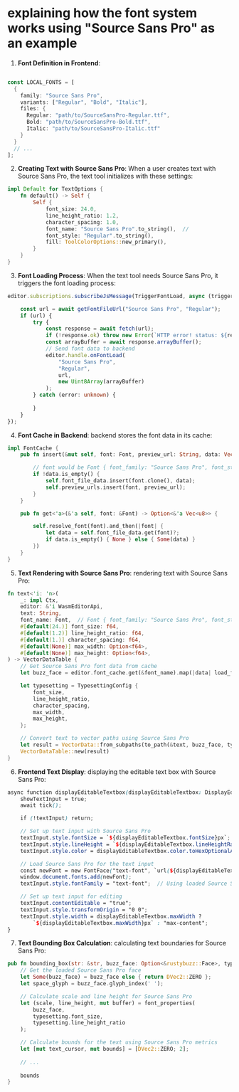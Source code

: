 # explaining how the font system works using "Source Sans Pro" as an example

1. **Font Definition in Frontend**:

```rust

const LOCAL_FONTS = [
  {
    family: "Source Sans Pro",
    variants: ["Regular", "Bold", "Italic"],
    files: {
      Regular: "path/to/SourceSansPro-Regular.ttf",
      Bold: "path/to/SourceSansPro-Bold.ttf",
      Italic: "path/to/SourceSansPro-Italic.ttf"
    }
  }
  // ...
];
```

2. **Creating Text with Source Sans Pro**:
When a user creates text with Source Sans Pro, the text tool initializes with these settings:

```rust
impl Default for TextOptions {
    fn default() -> Self {
        Self {
            font_size: 24.0,
            line_height_ratio: 1.2,
            character_spacing: 1.0,
            font_name: "Source Sans Pro".to_string(),  // 
            font_style: "Regular".to_string(),
            fill: ToolColorOptions::new_primary(),
        }
    }
}
```

3. **Font Loading Process**:
When the text tool needs Source Sans Pro, it triggers the font loading process:

```typescript
editor.subscriptions.subscribeJsMessage(TriggerFontLoad, async (triggerFontLoad) => {

    const url = await getFontFileUrl("Source Sans Pro", "Regular");
    if (url) {
        try {
            const response = await fetch(url);
            if (!response.ok) throw new Error(`HTTP error! status: ${response.status}`);
            const arrayBuffer = await response.arrayBuffer();
            // Send font data to backend
            editor.handle.onFontLoad(
                "Source Sans Pro",
                "Regular",
                url,
                new Uint8Array(arrayBuffer)
            );
        } catch (error: unknown) {
          
        }
    }
});
```

4. **Font Cache in Backend**:
backend stores the font data in its cache:

```rust
impl FontCache {
    pub fn insert(&mut self, font: Font, preview_url: String, data: Vec<u8>) {

        // font would be Font { font_family: "Source Sans Pro", font_style: "Regular" }
        if !data.is_empty() {
            self.font_file_data.insert(font.clone(), data);
            self.preview_urls.insert(font, preview_url);
        }
    }

    pub fn get<'a>(&'a self, font: &Font) -> Option<&'a Vec<u8>> {

        self.resolve_font(font).and_then(|font| {
            let data = self.font_file_data.get(font)?;
            if data.is_empty() { None } else { Some(data) }
        })
    }
}
```

5. **Text Rendering with Source Sans Pro**:
rendering text with Source Sans Pro:

```rust
fn text<'i: 'n>(
    _: impl Ctx,
    editor: &'i WasmEditorApi,
    text: String,
    font_name: Font,  // Font { font_family: "Source Sans Pro", font_style: "Regular" }
    #[default(24.)] font_size: f64,
    #[default(1.2)] line_height_ratio: f64,
    #[default(1.)] character_spacing: f64,
    #[default(None)] max_width: Option<f64>,
    #[default(None)] max_height: Option<f64>,
) -> VectorDataTable {
    // Get Source Sans Pro font data from cache
    let buzz_face = editor.font_cache.get(&font_name).map(|data| load_face(data));

    let typesetting = TypesettingConfig {
        font_size,
        line_height_ratio,
        character_spacing,
        max_width,
        max_height,
    };

    // Convert text to vector paths using Source Sans Pro
    let result = VectorData::from_subpaths(to_path(&text, buzz_face, typesetting), false);
    VectorDataTable::new(result)
}
```

6. **Frontend Text Display**:
displaying the editable text box with Source Sans Pro:

```scss
async function displayEditableTextbox(displayEditableTextbox: DisplayEditableTextbox) {
    showTextInput = true;
    await tick();

    if (!textInput) return;

    // Set up text input with Source Sans Pro
    textInput.style.fontSize = `${displayEditableTextbox.fontSize}px`;
    textInput.style.lineHeight = `${displayEditableTextbox.lineHeightRatio}`;
    textInput.style.color = displayEditableTextbox.color.toHexOptionalAlpha() || "transparent";

    // Load Source Sans Pro for the text input
    const newFont = new FontFace("text-font", `url(${displayEditableTextbox.url})`);
    window.document.fonts.add(newFont);
    textInput.style.fontFamily = "text-font";  // Using loaded Source Sans Pro

    // Set up text input for editing
    textInput.contentEditable = "true";
    textInput.style.transformOrigin = "0 0";
    textInput.style.width = displayEditableTextbox.maxWidth ? 
        `${displayEditableTextbox.maxWidth}px` : "max-content";
}
```

7. **Text Bounding Box Calculation**:
calculating text boundaries for Source Sans Pro:

```rust
pub fn bounding_box(str: &str, buzz_face: Option<&rustybuzz::Face>, typesetting: TypesettingConfig, for_clipping_test: bool) -> DVec2 {
    // Get the loaded Source Sans Pro face
    let Some(buzz_face) = buzz_face else { return DVec2::ZERO };
    let space_glyph = buzz_face.glyph_index(' ');

    // Calculate scale and line height for Source Sans Pro
    let (scale, line_height, mut buffer) = font_properties(
        buzz_face, 
        typesetting.font_size, 
        typesetting.line_height_ratio
    );

    // Calculate bounds for the text using Source Sans Pro metrics
    let [mut text_cursor, mut bounds] = [DVec2::ZERO; 2];
    
    // ...
    
    bounds
}
```